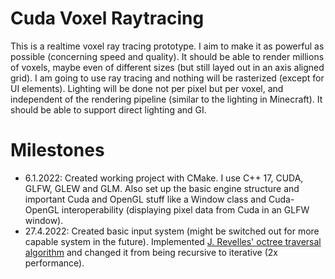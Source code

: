 # Cuda Voxel Raytracing
This is a realtime voxel ray tracing prototype. I aim to make it as powerful as possible (concerning speed and quality). It should be able to render millions of voxels, maybe even of different sizes (but still layed out in an axis aligned grid). I am going to use ray tracing and nothing will be rasterized (except for UI elements). Lighting will be done not per pixel but per voxel, and independent of the rendering pipeline (similar to the lighting in Minecraft). It should be able to support direct lighting and GI.

# Milestones
* 6.1.2022: Created working project with CMake. I use C++ 17, CUDA, GLFW, GLEW and GLM. Also set up the basic engine structure and important Cuda and OpenGL stuff like a Window class and Cuda-OpenGL interoperability (displaying pixel data from Cuda in an GLFW window).
* 27.4.2022: Created basic input system (might be switched out for more capable system in the future). Implemented [J. Revelles' octree traversal algorithm](https://lsi2.ugr.es/curena/inves/wscg00/revelles-wscg00.pdf) and changed it from being recursive to iterative (2x performance).